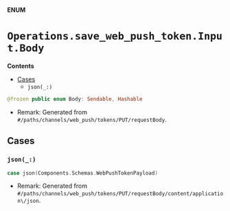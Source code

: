 **ENUM**

# `Operations.save_web_push_token.Input.Body`

**Contents**

- [Cases](#cases)
  - `json(_:)`

```swift
@frozen public enum Body: Sendable, Hashable
```

- Remark: Generated from `#/paths/channels/web_push/tokens/PUT/requestBody`.

## Cases
### `json(_:)`

```swift
case json(Components.Schemas.WebPushTokenPayload)
```

- Remark: Generated from `#/paths/channels/web_push/tokens/PUT/requestBody/content/application\/json`.
